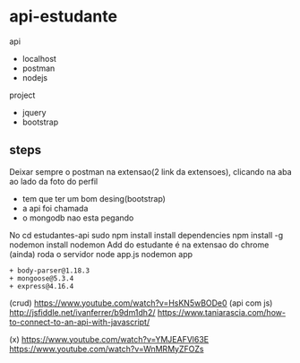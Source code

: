 # api-estudante

api
- localhost
- postman
- nodejs

project
- jquery
- bootstrap


## steps
Deixar sempre o postman na extensao(2 link da extensoes), clicando na aba ao lado da foto do perfil
- tem que ter um bom desing(bootstrap)
- a api foi chamada
- o mongodb nao esta pegando

No cd estudantes-api
  sudo npm install
    install dependencies
  npm install -g nodemon
    install nodemon
Add do estudante é na extensao do chrome (ainda)
    roda o servidor
  node app.js
  nodemon app

	+ body-parser@1.18.3
	+ mongoose@5.3.4
	+ express@4.16.4

(crud) https://www.youtube.com/watch?v=HsKN5wBODe0
(api com js)
http://jsfiddle.net/ivanferrer/b9dm1dh2/
https://www.taniarascia.com/how-to-connect-to-an-api-with-javascript/

(x)
https://www.youtube.com/watch?v=YMJEAFVl63E
https://www.youtube.com/watch?v=WnMRMyZFOZs
